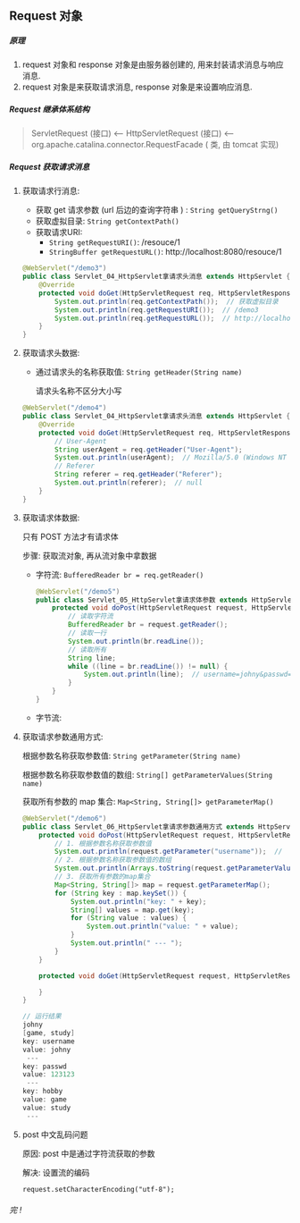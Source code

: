 ## Request 对象

##### 原理

1. request 对象和 response 对象是由服务器创建的, 用来封装请求消息与响应消息.
2. request 对象是来获取请求消息, response 对象是来设置响应消息.



##### Request 继承体系结构

> ServletRequest (接口) <-- HttpServletRequest (接口) <-- org.apache.catalina.connector.RequestFacade ( 类, 由 tomcat 实现)



##### Request 获取请求消息

1. 获取请求行消息:

   + 获取 get 请求参数 (url 后边的查询字符串 ) :  `String getQueryStrng()` 
   + 获取虚拟目录: `String getContextPath()`
   + 获取请求URI:
     + `String getRequestURI()`:  /resouce/1
     + `StringBuffer getRequestURL()`:  http://localhost:8080/resouce/1

   ```java
   @WebServlet("/demo3")
   public class Servlet_04_HttpServlet拿请求头消息 extends HttpServlet {
       @Override
       protected void doGet(HttpServletRequest req, HttpServletResponse resp) throws ServletException, IOException {
           System.out.println(req.getContextPath());  // 获取虚拟目录
           System.out.println(req.getRequestURI());  // /demo3
           System.out.println(req.getRequestURL());  // http://localhost:8080/demo3
       }
   }
   ```

   

2. 获取请求头数据:

   + 通过请求头的名称获取值: `String getHeader(String name)`

     请求头名称不区分大小写

   ```java
   @WebServlet("/demo4")
   public class Servlet_04_HttpServlet拿请求头消息 extends HttpServlet {
       @Override
       protected void doGet(HttpServletRequest req, HttpServletResponse resp) throws ServletException, IOException {
           // User-Agent
           String userAgent = req.getHeader("User-Agent");
           System.out.println(userAgent);  // Mozilla/5.0 (Windows NT 10.0; Win64; x64) AppleWebKit/537.36 (KHTML, like Gecko) Chrome/71.0.3578.98 Safari/537.36
           // Referer
           String referer = req.getHeader("Referer");
           System.out.println(referer);  // null
       }
   }
   ```

   

3. 获取请求体数据:

   只有 POST 方法才有请求体

   步骤:  获取流对象, 再从流对象中拿数据

   + 字符流: `BufferedReader br = req.getReader()`

     ```java
     @WebServlet("/demo5")
     public class Servlet_05_HttpServlet拿请求体参数 extends HttpServlet {
         protected void doPost(HttpServletRequest request, HttpServletResponse response) throws ServletException, IOException {
             // 读取字符流
             BufferedReader br = request.getReader();
             // 读取一行
             System.out.println(br.readLine());
             // 读取所有
             String line;
             while ((line = br.readLine()) != null) {
                 System.out.println(line);  // username=johny&passwd=123123
             }
         }
     }
     ```

     

   + 字节流:  

   

4. 获取请求参数通用方式:

   根据参数名称获取参数值: `String getParameter(String name)`

   根据参数名称获取参数值的数组: `String[] getParameterValues(String name)`

   获取所有参数的 map 集合: `Map<String, String[]> getParameterMap()`

   ```java
   @WebServlet("/demo6")
   public class Servlet_06_HttpServlet拿请求参数通用方式 extends HttpServlet {
       protected void doPost(HttpServletRequest request, HttpServletResponse response) throws ServletException, IOException {
           // 1. 根据参数名称获取参数值
           System.out.println(request.getParameter("username"));  //
           // 2. 根据参数名称获取参数值的数组
           System.out.println(Arrays.toString(request.getParameterValues("hobby")));  //
           // 3. 获取所有参数的map集合
           Map<String, String[]> map = request.getParameterMap();
           for (String key : map.keySet()) {
               System.out.println("key: " + key);
               String[] values = map.get(key);
               for (String value : values) {
                   System.out.println("value: " + value);
               }
               System.out.println(" --- ");
           }
       }
   
       protected void doGet(HttpServletRequest request, HttpServletResponse response) throws ServletException, IOException {
   
       }
   }
   
   // 运行结果
   johny
   [game, study]
   key: username
   value: johny
    --- 
   key: passwd
   value: 123123
    --- 
   key: hobby
   value: game
   value: study
    --- 
   ```

   

5. post 中文乱码问题

   原因: post 中是通过字符流获取的参数

   解决: 设置流的编码

   `request.setCharacterEncoding("utf-8");`





###### 完 !

